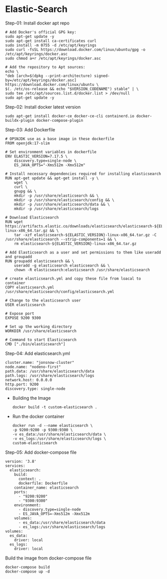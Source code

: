 # Elastic-Search
Step-01: Install docker apt repo 

    # Add Docker's official GPG key:
    sudo apt-get update -y
    sudo apt-get install ca-certificates curl
    sudo install -m 0755 -d /etc/apt/keyrings
    sudo curl -fsSL https://download.docker.com/linux/ubuntu/gpg -o /etc/apt/keyrings/docker.asc
    sudo chmod a+r /etc/apt/keyrings/docker.asc

    # Add the repository to Apt sources:
    echo \
    "deb [arch=$(dpkg --print-architecture) signed-by=/etc/apt/keyrings/docker.asc] https://download.docker.com/linux/ubuntu \
    $(. /etc/os-release && echo "$VERSION_CODENAME") stable" | \
    sudo tee /etc/apt/sources.list.d/docker.list > /dev/null
    sudo apt-get update -y

Step-02: Install docker latest version

    sudo apt-get install docker-ce docker-ce-cli containerd.io docker-buildx-plugin docker-compose-plugin

Step-03: Add Dockerfile

    # OPSNJDK use as a base image in these dockerfile
    FROM openjdk:17-slim

    # Set environment variables in dockerfile
    ENV ELASTIC_VERSION=7.17.5 \
        discovery.type=single-node \
        ES_JAVA_OPTS="-Xms512m -Xmx512m"

    # Install necessary dependencies required for installing elasticsearch
    RUN apt-get update && apt-get install -y \
        wget \
        curl \
        gnupg && \
        mkdir -p /usr/share/elasticsearch && \
        mkdir -p /usr/share/elasticsearch/config && \
        mkdir -p /usr/share/elasticsearch/data && \
        mkdir -p /usr/share/elasticsearch/logs

    # Download Elasticsearch
    RUN wget https://artifacts.elastic.co/downloads/elasticsearch/elasticsearch-${ELASTIC_VERSION}-linux-x86_64.tar.gz && \
        tar -xzf elasticsearch-${ELASTIC_VERSION}-linux-x86_64.tar.gz -C /usr/share/elasticsearch --strip-components=1 && \
        rm elasticsearch-${ELASTIC_VERSION}-linux-x86_64.tar.gz

    # Add Elasticsearch as a user and set permissions to them like useradd and groupadd
    RUN groupadd elasticsearch && \
        useradd -g elasticsearch elasticsearch && \
        chown -R elasticsearch:elasticsearch /usr/share/elasticsearch

    # create elasticsearch.yml and copy these file from loacal to container
    COPY elasticsearch.yml /usr/share/elasticsearch/config/elasticsearch.yml

    # Change to the elasticsearch user
    USER elasticsearch

    # Expose port
    EXPOSE 9200 9300

    # Set up the working directory 
    WORKDIR /usr/share/elasticsearch

    # Command to start Elasticsearch
    CMD ["./bin/elasticsearch"]
    
Step-04: Add elasticsearch.yml

    cluster.name: "jonsnow-cluster"
    node.name: "nodeno-first"
    path.data: /usr/share/elasticsearch/data
    path.logs: /usr/share/elasticsearch/logs
    network.host: 0.0.0.0
    http.port: 9200
    discovery.type: single-node

- Building the Image
       
      docker build -t custom-elasticsearch .
  
- Run the docker container

      docker run -d --name elasticsearch \
      -p 9200:9200 -p 9300:9300 \
      -v es_data:/usr/share/elasticsearch/data \
      -v es_logs:/usr/share/elasticsearch/logs \
      custom-elasticsearch
    
Step-05: Add docker-compose file 
    
    version: '3.8'
    services:
      elasticsearch:
        build:
          context: .
          dockerfile: Dockerfile
        container_name: elasticsearch
        ports:
          - "9200:9200"
          - "9300:9300"
        environment:
          - discovery.type=single-node
          - ES_JAVA_OPTS=-Xms512m -Xmx512m
        volumes:
          - es_data:/usr/share/elasticsearch/data
          - es_logs:/usr/share/elasticsearch/logs
    volumes:
      es_data:
        driver: local
      es_logs:
        driver: local

Build the image from docker-compose file

    docker-compose build
    docker-compose up -d
    

    
    









         

   
